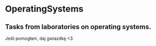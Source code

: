 # OperatingSystems

## Tasks from laboratories on operating systems.


Jeśli pomogłam, daj gwiazdkę <3